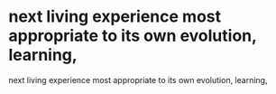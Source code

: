 # next living experience most appropriate to its own evolution, learning,

next living experience most appropriate to its own evolution, learning,